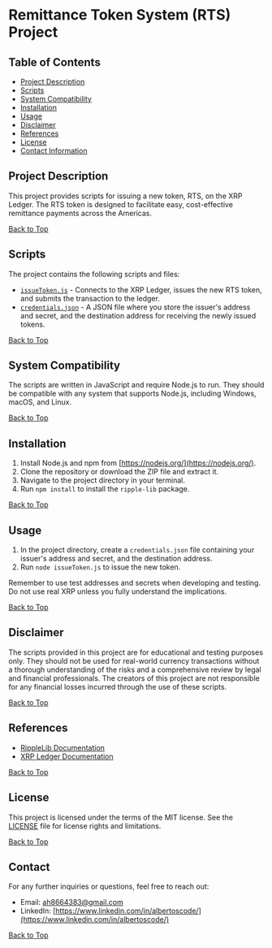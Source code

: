 # Remittance Token System (RTS) Project

## Table of Contents
- [Project Description](#project-description)
- [Scripts](#scripts)
- [System Compatibility](#system-compatibility)
- [Installation](#installation)
- [Usage](#usage)
- [Disclaimer](#disclaimer)
- [References](#references)
- [License](#license)
- [Contact Information](#contact)

## Project Description <a name="project-description"></a>
This project provides scripts for issuing a new token, RTS, on the XRP Ledger. The RTS token is designed to facilitate easy, cost-effective remittance payments across the Americas.

[Back to Top](#remittance-token-system-rts-project)

## Scripts <a name="scripts"></a>
The project contains the following scripts and files:

- [`issueToken.js`](#issuetokenjs) - Connects to the XRP Ledger, issues the new RTS token, and submits the transaction to the ledger.
- [`credentials.json`](#credentialsjson) - A JSON file where you store the issuer's address and secret, and the destination address for receiving the newly issued tokens.

[Back to Top](#remittance-token-system-rts-project)

## System Compatibility <a name="system-compatibility"></a>
The scripts are written in JavaScript and require Node.js to run. They should be compatible with any system that supports Node.js, including Windows, macOS, and Linux.

[Back to Top](#remittance-token-system-rts-project)

## Installation <a name="installation"></a>
1. Install Node.js and npm from [https://nodejs.org/](https://nodejs.org/).
2. Clone the repository or download the ZIP file and extract it.
3. Navigate to the project directory in your terminal.
4. Run `npm install` to install the `ripple-lib` package.

[Back to Top](#remittance-token-system-rts-project)

## Usage <a name="usage"></a>
1. In the project directory, create a `credentials.json` file containing your issuer's address and secret, and the destination address.
2. Run `node issueToken.js` to issue the new token.

Remember to use test addresses and secrets when developing and testing. Do not use real XRP unless you fully understand the implications.

[Back to Top](#remittance-token-system-rts-project)

## Disclaimer <a name="disclaimer"></a>
The scripts provided in this project are for educational and testing purposes only. They should not be used for real-world currency transactions without a thorough understanding of the risks and a comprehensive review by legal and financial professionals. The creators of this project are not responsible for any financial losses incurred through the use of these scripts.

[Back to Top](#remittance-token-system-rts-project)

## References <a name="references"></a>
- [RippleLib Documentation](https://ripple.com/build/rippleapi/)
- [XRP Ledger Documentation](https://xrpl.org/)

[Back to Top](#remittance-token-system-rts-project)

## License <a name="license"></a>
This project is licensed under the terms of the MIT license. See the [LICENSE](License.txt) file for license rights and limitations.

[Back to Top](#remittance-token-system-rts-project)

## Contact
For any further inquiries or questions, feel free to reach out:

- Email: [ah8664383@gmail.com](ah8664383@gmail.com)
- LinkedIn: [https://www.linkedin.com/in/albertoscode/](https://www.linkedin.com/in/albertoscode/)

[Back to Top](#remittance-token-system-rts-project)
